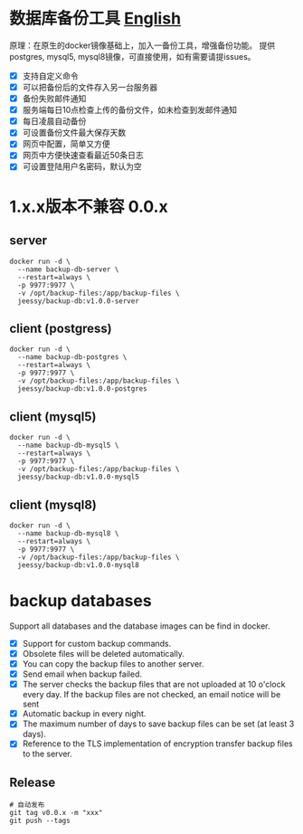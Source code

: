 # 数据库备份工具 [English](README-EN.md)
  原理：在原生的docker镜像基础上，加入一备份工具，增强备份功能。
  提供postgres, mysql5, mysql8镜像，可直接使用，如有需要请提issues。
  - [X] 支持自定义命令
  - [X] 可以把备份后的文件存入另一台服务器
  - [X] 备份失败邮件通知
  - [X] 服务端每日10点检查上传的备份文件，如未检查到发邮件通知
  - [X] 每日凌晨自动备份
  - [X] 可设置备份文件最大保存天数
  - [x] 网页中配置，简单又方便
  - [x] 网页中方便快速查看最近50条日志
  - [x] 可设置登陆用户名密码，默认为空

# 1.x.x版本不兼容 0.0.x



## server
```
docker run -d \
  --name backup-db-server \
  --restart=always \
  -p 9977:9977 \
  -v /opt/backup-files:/app/backup-files \
  jeessy/backup-db:v1.0.0-server
```


## client (postgress)
```
docker run -d \
  --name backup-db-postgres \
  --restart=always \
  -p 9977:9977 \
  -v /opt/backup-files:/app/backup-files \
  jeessy/backup-db:v1.0.0-postgres
```

## client (mysql5)
```
docker run -d \
  --name backup-db-mysql5 \
  --restart=always \
  -p 9977:9977 \
  -v /opt/backup-files:/app/backup-files \
  jeessy/backup-db:v1.0.0-mysql5
```

## client (mysql8)
```
docker run -d \
  --name backup-db-mysql8 \
  --restart=always \
  -p 9977:9977 \
  -v /opt/backup-files:/app/backup-files \
  jeessy/backup-db:v1.0.0-mysql8
```

# backup databases
  Support all databases and the database images can be find in docker.
  - [X] Support for custom backup commands.
  - [X] Obsolete files will be deleted automatically.
  - [X] You can copy the backup files to another server.
  - [x] Send email when backup failed.
  - [x] The server checks the backup files that are not uploaded at 10 o'clock every day. If the backup files are not checked, an email notice will be sent
  - [x] Automatic backup in every night.
  - [x] The maximum number of days to save backup files can be set (at least 3 days).
  - [x] Reference to the TLS implementation of encryption transfer backup files to the server.

## Release
```
# 自动发布
git tag v0.0.x -m "xxx" 
git push --tags
```